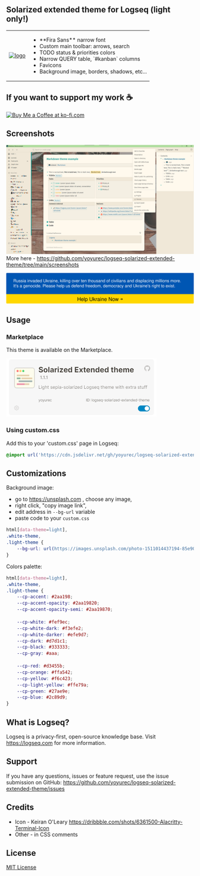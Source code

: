 ## Solarized extended theme for Logseq (light only!)
<table border="0">
 <tr>
    <td>
        <p align="center">
            <a href="https://github.com/yoyurec/logseq-solarized-extended-theme">
                <img src="https://raw.githubusercontent.com/yoyurec/logseq-solarized-extended-theme/main/icon.png" alt="logo" height="128" />
            </a>
        </p>
    </td>
    <td>
        <ul>
            <li>**Fira Sans** narrow font
            <li>Custom main toolbar: arrows, search
            <li>TODO status & priorities colors
            <li>Narrow QUERY table, `#kanban` columns
            <li>Favicons
            <li>Background image, borders, shadows, etc...
        </ui>
    </td>
 </tr>
</table>

## If you want to support my work ☕
<a href='https://ko-fi.com/yoyurec' target='_blank'><img height='36' style='border:0px;height:36px;' src='https://cdn.ko-fi.com/cdn/kofi1.png?v=3' border='0' alt='Buy Me a Coffee at ko-fi.com' /></a>

## Screenshots
![Light Mode](screenshots/light.png)
More here - https://github.com/yoyurec/logseq-solarized-extended-theme/tree/main/screenshots

[![SWUbanner](https://raw.githubusercontent.com/vshymanskyy/StandWithUkraine/main/banner2-direct.svg)](https://vshymanskyy.github.io/StandWithUkraine)

## Usage
### Marketplace
This theme is available on the Marketplace.

![](./screenshots/market.png)

### Using custom.css
Add this to your 'custom.css' page in Logseq:
```css
@import url('https://cdn.jsdelivr.net/gh/yoyurec/logseq-solarized-extended-theme@main/custom.css');
```

## Customizations
Background image:
* go to https://unsplash.com , choose any image,
* right click, "copy image link",
* edit address in `--bg-url` variable
* paste code to your `custom.css`
```css
html[data-theme=light],
.white-theme,
.light-theme {
    --bg-url: url(https://images.unsplash.com/photo-1511014437194-85e903a0c1b4?ixlib=rb-1.2.1&ixid=MnwxMjA3fDB8MHxwaG90by1wYWdlfHx8fGVufDB8fHx8&auto=format&fit=crop&w=2127&q=80);
}

```
Colors palette:

```css
html[data-theme=light],
.white-theme,
.light-theme {
    --cp-accent: #2aa198;
    --cp-accent-opacity: #2aa19820;
    --cp-accent-opacity-semi: #2aa19870;

    --cp-white: #fef9ec;
    --cp-white-dark: #f3efe2;
    --cp-white-darker: #efe9d7;
    --cp-dark: #d7d1c1;
    --cp-black: #333333;
    --cp-gray: #aaa;

    --cp-red: #d3455b;
    --cp-orange: #ffa542;
    --cp-yellow: #f6c423;
    --cp-light-yellow: #ffe79a;
    --cp-green: #27ae9e;
    --cp-blue: #2c89d9;
}
```

## What is Logseq?
Logseq is a privacy-first, open-source knowledge base. Visit https://logseq.com for more information.

## Support
If you have any questions, issues or feature request, use the issue submission on GitHub: https://github.com/yoyurec/logseq-solarized-extended-theme/issues

## Credits

-   Icon - Keiran O'Leary https://dribbble.com/shots/6361500-Alacritty-Terminal-Icon
-   Other - in CSS comments

## License

[MIT License](./LICENSE)
